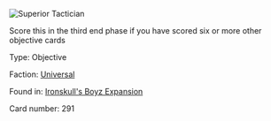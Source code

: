 
![Superior Tactician](https://warhammerunderworlds.com/wp-content/uploads/sites/6/2017/12/291_ENG-Superior-Tactician.png)

Score this in the third end phase if you have scored six or more other objective cards

Type: Objective

Faction: [Universal](/factions/universal.md)

Found in: [Ironskull's Boyz Expansion](/locations/ironskulls-boyz-expansion.md)

Card number: 291

